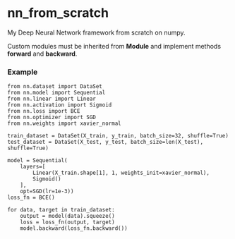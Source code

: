 # nn_from_scratch
My Deep Neural Network framework from scratch on numpy.

Custom modules must be inherited from __Module__ and implement methods __forward__ and __backward__.
### Example
```
from nn.dataset import DataSet
from nn.model import Sequential
from nn.linear import Linear
from nn.activation import Sigmoid
from nn.loss import BCE
from nn.optimizer import SGD
from nn.weights import xavier_normal

train_dataset = DataSet(X_train, y_train, batch_size=32, shuffle=True)
test_dataset = DataSet(X_test, y_test, batch_size=len(X_test), shuffle=True)

model = Sequential(
    layers=[       
        Linear(X_train.shape[1], 1, weights_init=xavier_normal),
        Sigmoid()
    ],
    opt=SGD(lr=1e-3))
loss_fn = BCE()

for data, target in train_dataset:
    output = model(data).squeeze()
    loss = loss_fn(output, target)
    model.backward(loss_fn.backward())
```
